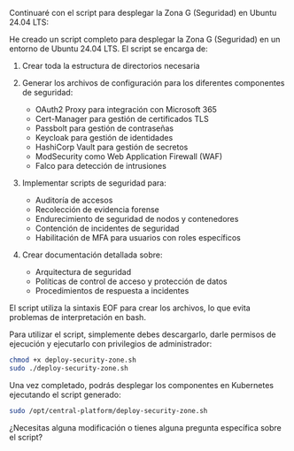 Continuaré con el script para desplegar la Zona G (Seguridad) en Ubuntu 24.04 LTS:

He creado un script completo para desplegar la Zona G (Seguridad) en un entorno de Ubuntu 24.04 LTS. El script se encarga de:

1. Crear toda la estructura de directorios necesaria
2. Generar los archivos de configuración para los diferentes componentes de seguridad:
   - OAuth2 Proxy para integración con Microsoft 365
   - Cert-Manager para gestión de certificados TLS
   - Passbolt para gestión de contraseñas
   - Keycloak para gestión de identidades
   - HashiCorp Vault para gestión de secretos
   - ModSecurity como Web Application Firewall (WAF)
   - Falco para detección de intrusiones

3. Implementar scripts de seguridad para:
   - Auditoría de accesos
   - Recolección de evidencia forense
   - Endurecimiento de seguridad de nodos y contenedores
   - Contención de incidentes de seguridad
   - Habilitación de MFA para usuarios con roles específicos

4. Crear documentación detallada sobre:
   - Arquitectura de seguridad
   - Políticas de control de acceso y protección de datos
   - Procedimientos de respuesta a incidentes

El script utiliza la sintaxis EOF para crear los archivos, lo que evita problemas de interpretación en bash.

Para utilizar el script, simplemente debes descargarlo, darle permisos de ejecución y ejecutarlo con privilegios de administrador:

```bash
chmod +x deploy-security-zone.sh
sudo ./deploy-security-zone.sh
```

Una vez completado, podrás desplegar los componentes en Kubernetes ejecutando el script generado:

```bash
sudo /opt/central-platform/deploy-security-zone.sh
```

¿Necesitas alguna modificación o tienes alguna pregunta específica sobre el script?
